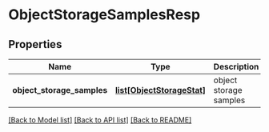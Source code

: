 # ObjectStorageSamplesResp

## Properties
Name | Type | Description | Notes
------------ | ------------- | ------------- | -------------
**object_storage_samples** | [**list[ObjectStorageStat]**](ObjectStorageStat.md) | object storage samples | [optional] 

[[Back to Model list]](../README.md#documentation-for-models) [[Back to API list]](../README.md#documentation-for-api-endpoints) [[Back to README]](../README.md)


